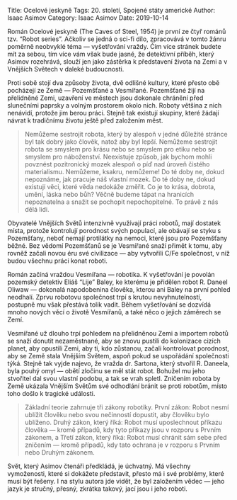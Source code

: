 Title: Ocelové jeskyně
Tags: 20. století, Spojené státy americké
Author: Isaac Asimov
Category: Isaac Asimov
Date: 2019-10-14

Román Ocelové jeskyně (The Caves of Steel, 1954) je první ze čtyř románů tzv. “Robot series”. Ačkoliv se jedná o sci-fi dílo, zpracovává v tomto žánru poměrně neobvyklé téma — vyšetřování vraždy. Čím více stránek budete mít za sebou, tím více vám však bude jasné, že detektivní příběh, který Asimov rozehrává, slouží jen jako zástěrka k představení života na Zemi a v Vnějších Světech v daleké budoucnosti.

Proti sobě stojí dva způsoby života, dvě odlišné kultury, které přesto obě pocházejí ze Země — Pozemšťané a Vesmířané. Pozemšťané žijí na přelidněné Zemi, uzavření ve městech jsou dokonale chránění před slunečními paprsky a volným prostorem okolo nich. Roboty většina z nich nenávidí, protože jim berou práci. Stejně tak existují skupiny, které žádají návrat k tradičnímu životu ještě před založením měst.


> Nemůžeme sestrojit robota, který by alespoň v jedné důležité stránce byl tak dobrý jako člověk, natož aby byl lepší. Nemůžeme sestrojit robota se smyslem pro krásu nebo se smyslem pro etiku nebo se smyslem pro náboženství. Neexistuje způsob, jak bychom mohli povznést pozitronický mozek alespoň o píď nad úroveň čistého materialismu. Nemůžeme, ksakru, nemůžeme! Do té doby ne, dokud nepoznáme, jak pracuje náš vlastní mozek. Do té doby ne, dokud existují věci, které věda nedokáže změřit. Co je to krása, dobrota, umění, láska nebo bůh? Věčně budeme tápat na hranicích nepoznatelna a snažit se pochopit nepochopitelné. To právě z nás dělá lidi.

Obyvatelé Vnějších Světů intenzivně využívají práci robotů, mají dostatek místa, protože kontrolují porodnost svých populací, ale obávají se styku s Pozemšťany, neboť nemají protilátky na nemoci, které jsou pro Pozemšťany běžné. Bez vědomí Pozemšťanů se je Vesmířané snaží přimět k tomu, aby rovněž začali novou éru své civilizace — aby vytvořili C/Fe společnost, v níž budou všechnu práci konat roboti.

Román začíná vraždou Vesmířana — robotika. K vyšetřování je povolán pozemský detektiv Eliáš “Lije” Baley, ke kterému je přidělen robot R. Daneel Oliwaw — dokonalá napodobenina člověka, kterou ani Baley na první pohled neodhalí. Zprvu robotovu společnost trpí s krutou nevyhnutelností, postupně mu však přestává tolik vadit. Během vyšetřování se dozvídá mnoho nových věcí o životě Vesmířanů, a také něco o jejich záměrech se Zemí.

Vesmířané už dlouho trpí pohledem na přelidněnou Zemi a importem robotů se snaží donutit nezaměstnané, aby se znovu pustili do kolonizace cizích planet, aby opustili Zemi, aby ti, kdo zůstanou, začali kontrolovat porodnost, aby se Země stala Vnějším Světem, aspoň pokud se uspořádání společnosti týká. Stejně tak vyjde najevo, že vražda dr. Sartona, který stvořil R. Daneela, byla pouhý omyl — obětí zločinu se měl stát robot. Bohužel mu jeho stvořitel dal svou vlastní podobu, a tak se vrah spletl. Zničením robota by Země ukázala Vnějším Světům své odhodlání bránit se proti robotům, místo toho došlo k tragické události.


> Základní teorie zahrnuje tři zákony robotiky. První zákon: Robot nesmí ublížit člověku nebo svou nečinností dopustit, aby člověku bylo ublíženo. Druhý zákon, který říká: Robot musí uposlechnout příkazu člověka — kromě případů, kdy tyto příkazy jsou v rozporu s Prvním zákonem, a Třetí zákon, který říká: Robot musí chránit sám sebe před zničením — kromě případů, kdy tato ochrana je v rozporu s Prvním nebo Druhým zákonem.

Svět, který Asimov čtenáři předkládá, je úchvatný. Má všechny vymoženosti, které si dokážete představit, přesto má i své problémy, které musí být řešeny. I na stylu autora jde vidět, že byl založením vědec — jeho jazyk je stručný, přesný, zkrátka takový, jací jsou i jeho roboti.

